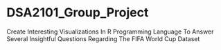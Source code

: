 # DSA2101_Group_Project
Create Interesting Visualizations In R Programming Language To Answer Several Insightful Questions Regarding The FIFA World Cup Dataset
